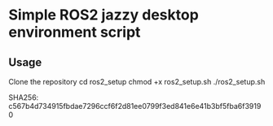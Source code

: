 # Simple ROS2 jazzy desktop environment script

## Usage
Clone the repository
cd ros2_setup
chmod +x ros2_setup.sh
./ros2_setup.sh

SHA256: c567b4d734915fbdae7296ccf6f2d81ee0799f3ed841e6e41b3bf5fba6f39190
